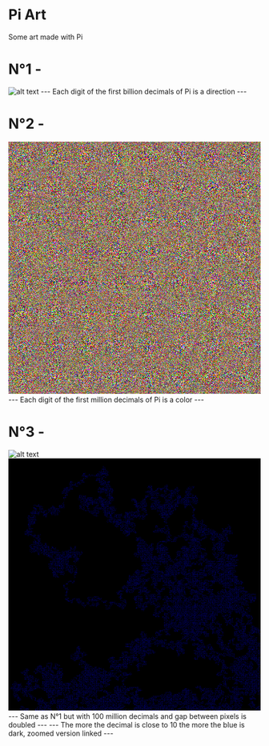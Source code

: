 # Pi Art
Some art made with Pi

# N°1 -
![alt text](https://github.com/jclge/Pi_Art/blob/master/art1.jpg)
--- Each digit of the first billion decimals of Pi is a direction ---

# N°2 -
![alt text](https://github.com/jclge/Pi_Art/blob/master/art2.png)
--- Each digit of the first million decimals of Pi is a color ---

# N°3 -
![alt text](https://github.com/jclge/Pi_Art/blob/master/art3.jpg)
![alt text](https://github.com/jclge/Pi_Art/blob/master/art3_2.jpg)
--- Same as N°1 but with 100 million decimals and gap between pixels is doubled ---
--- The more the decimal is close to 10 the more the blue is dark, zoomed version linked ---
